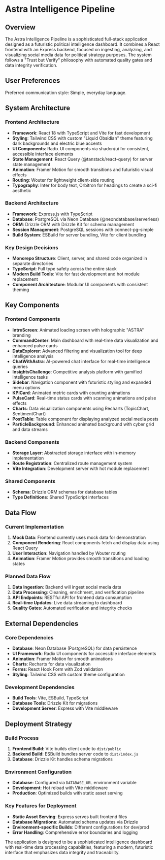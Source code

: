 # Astra Intelligence Pipeline

## Overview

The Astra Intelligence Pipeline is a sophisticated full-stack application designed as a futuristic political intelligence dashboard. It combines a React frontend with an Express backend, focused on ingesting, analyzing, and visualizing social media data for political strategy purposes. The system follows a "Trust but Verify" philosophy with automated quality gates and data integrity verification.

## User Preferences

Preferred communication style: Simple, everyday language.

## System Architecture

### Frontend Architecture
- **Framework**: React 18 with TypeScript and Vite for fast development
- **Styling**: Tailwind CSS with custom "Liquid Obsidian" theme featuring dark backgrounds and electric blue accents
- **UI Components**: Radix UI components via shadcn/ui for consistent, accessible interface elements
- **State Management**: React Query (@tanstack/react-query) for server state management
- **Animation**: Framer Motion for smooth transitions and futuristic visual effects
- **Routing**: Wouter for lightweight client-side routing
- **Typography**: Inter for body text, Orbitron for headings to create a sci-fi aesthetic

### Backend Architecture
- **Framework**: Express.js with TypeScript
- **Database**: PostgreSQL via Neon Database (@neondatabase/serverless)
- **ORM**: Drizzle ORM with Drizzle Kit for schema management
- **Session Management**: PostgreSQL sessions with connect-pg-simple
- **Build System**: ESBuild for server bundling, Vite for client bundling

### Key Design Decisions
- **Monorepo Structure**: Client, server, and shared code organized in separate directories
- **TypeScript**: Full type safety across the entire stack
- **Modern Build Tools**: Vite for fast development and hot module replacement
- **Component Architecture**: Modular UI components with consistent theming

## Key Components

### Frontend Components
- **IntroScreen**: Animated loading screen with holographic "ASTRA" branding
- **CommandCenter**: Main dashboard with real-time data visualization and enhanced pulse cards
- **DataExplorer**: Advanced filtering and visualization tool for deep intelligence analysis
- **ChatWithAstra**: AI-powered chat interface for real-time intelligence queries
- **InsightsChallenge**: Competitive analysis platform with gamified intelligence tasks
- **Sidebar**: Navigation component with futuristic styling and expanded menu options
- **KPICard**: Animated metric cards with counting animations
- **PulseCard**: Real-time status cards with scanning animations and pulse effects
- **Charts**: Data visualization components using Recharts (TopicChart, SentimentChart)
- **PostTable**: Table component for displaying analyzed social media posts
- **ParticleBackground**: Enhanced animated background with cyber grid and data streams

### Backend Components
- **Storage Layer**: Abstracted storage interface with in-memory implementation
- **Route Registration**: Centralized route management system
- **Vite Integration**: Development server with hot module replacement

### Shared Components
- **Schema**: Drizzle ORM schemas for database tables
- **Type Definitions**: Shared TypeScript interfaces

## Data Flow

### Current Implementation
1. **Mock Data**: Frontend currently uses mock data for demonstration
2. **Component Rendering**: React components fetch and display data using React Query
3. **User Interaction**: Navigation handled by Wouter routing
4. **Animation**: Framer Motion provides smooth transitions and loading states

### Planned Data Flow
1. **Data Ingestion**: Backend will ingest social media data
2. **Data Processing**: Cleaning, enrichment, and verification pipeline
3. **API Endpoints**: RESTful API for frontend data consumption
4. **Real-time Updates**: Live data streaming to dashboard
5. **Quality Gates**: Automated verification and integrity checks

## External Dependencies

### Core Dependencies
- **Database**: Neon Database (PostgreSQL) for data persistence
- **UI Framework**: Radix UI components for accessible interface elements
- **Animation**: Framer Motion for smooth animations
- **Charts**: Recharts for data visualization
- **Forms**: React Hook Form with Zod validation
- **Styling**: Tailwind CSS with custom theme configuration

### Development Dependencies
- **Build Tools**: Vite, ESBuild, TypeScript
- **Database Tools**: Drizzle Kit for migrations
- **Development Server**: Express with Vite middleware

## Deployment Strategy

### Build Process
1. **Frontend Build**: Vite builds client code to `dist/public`
2. **Backend Build**: ESBuild bundles server code to `dist/index.js`
3. **Database**: Drizzle Kit handles schema migrations

### Environment Configuration
- **Database**: Configured via `DATABASE_URL` environment variable
- **Development**: Hot reload with Vite middleware
- **Production**: Optimized builds with static asset serving

### Key Features for Deployment
- **Static Asset Serving**: Express serves built frontend files
- **Database Migrations**: Automated schema updates via Drizzle
- **Environment-specific Builds**: Different configurations for dev/prod
- **Error Handling**: Comprehensive error boundaries and logging

The application is designed to be a sophisticated intelligence dashboard with real-time data processing capabilities, featuring a modern, futuristic interface that emphasizes data integrity and traceability.